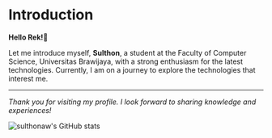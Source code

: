 # Introduction

**Hello Rek!🎃**

Let me introduce myself, **Sulthon**, a student at the Faculty of Computer Science, Universitas Brawijaya, with a strong enthusiasm for the latest technologies. Currently, I am on a journey to explore the technologies that interest me.

---

_Thank you for visiting my profile. I look forward to sharing knowledge and experiences!_

![sulthonaw's GitHub stats](https://github-readme-stats.vercel.app/api?username=sulthonaw&show_icons=true&theme=tokyonight)

